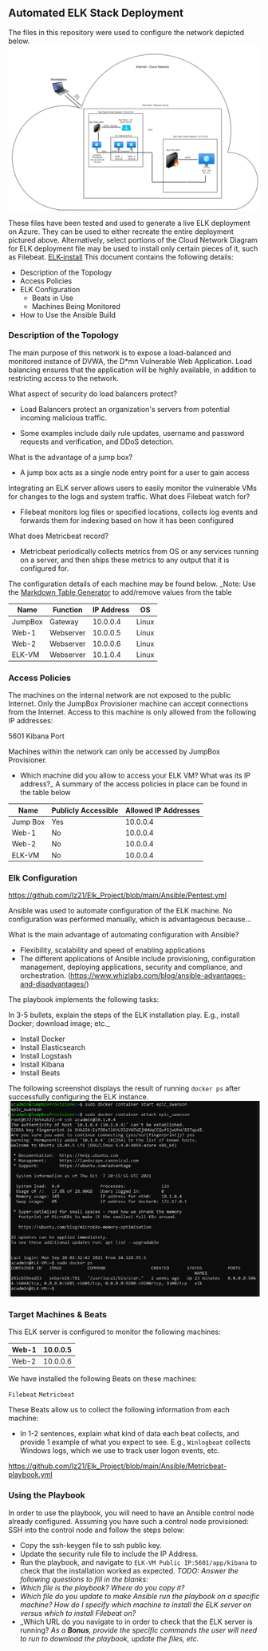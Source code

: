 ## Automated ELK Stack Deployment
The files in this repository were used to configure the network depicted below.
![TODO: Update the path with the name of your diagram](./Images/Azure%20Cloud%20Network%20diagram%20Private%20-%20Week%2013_IA-Page-1.drawio.png) 

These files have been tested and used to generate a live ELK deployment on Azure. They can be used to either recreate the entire deployment pictured above. Alternatively, select portions of the Cloud Network Diagram for ELK deployment file may be used to install only certain pieces of it, such as Filebeat.
[ELK-install](https://github.com/Iz21/Elk_Project/blob/main/Ansible/ELK-install.yml)
This document contains the following details:
- Description of the Topology
- Access Policies
- ELK Configuration
  - Beats in Use
  - Machines Being Monitored
- How to Use the Ansible Build
### Description of the Topology
The main purpose of this network is to expose a load-balanced and monitored instance of DVWA, the D*mn Vulnerable Web Application.
Load balancing ensures that the application will be highly available, in addition to restricting access to the network.

What aspect of security do load balancers protect? 

- Load Balancers protect an organization's servers from potential incoming malicious traffic.

- Some examples include daily rule updates, username and password requests and verification, and DDoS detection. 

What is the advantage of a jump box?

- A jump box acts as a single node entry point for a user to gain access  

Integrating an ELK server allows users to easily monitor the vulnerable VMs for changes to the logs and system traffic.
What does Filebeat watch for?
- Filebeat monitors log files or specified locations, collects log events and forwards them for indexing based on how it has been configured

What does Metricbeat record?
- Metricbeat periodically collects metrics from OS or any services running on a server, and then ships these metrics to any output that it is configured for. 


The configuration details of each machine may be found below.
_Note: Use the [Markdown Table Generator](http://www.tablesgenerator.com/markdown_tables) to add/remove values from the table

| Name     | Function   | IP Address  | OS     |
|----------|------------|-------------|--------|
| JumpBox  | Gateway    | 10.0.0.4    | Linux  |
| Web-1    | Webserver  | 10.0.0.5    | Linux  |
| Web-2    | Webserver  | 10.0.0.6    | Linux  |
| ELK-VM   | Webserver  | 10.1.0.4    | Linux  |

### Access Policies
The machines on the internal network are not exposed to the public Internet. 
Only the JumpBox Provisioner machine can accept connections from the Internet. Access to this machine is only allowed from the following IP addresses:

5601 Kibana Port

Machines within the network can only be accessed by JumpBox Provisioner.
- Which machine did you allow to access your ELK VM? What was its IP address?_
A summary of the access policies in place can be found in the table below

| Name     | Publicly Accessible | Allowed IP Addresses |
|----------|---------------------|----------------------|
| Jump Box | Yes                 | 10.0.0.4             |
| Web-1    | No                  | 10.0.0.4             |
| Web-2    | No                  | 10.0.0.4             |
| ELK-VM   | No                  | 10.0.0.4             | 

### Elk Configuration

https://github.com/Iz21/Elk_Project/blob/main/Ansible/Pentest.yml

Ansible was used to automate configuration of the ELK machine. No configuration was performed manually, which is advantageous because...

What is the main advantage of automating configuration with Ansible?
- Flexibility, scalability and speed of enabling applications
- The different applications of Ansible include provisioning, configuration management, deploying applications, security and compliance, and orchestration. (https://www.whizlabs.com/blog/ansible-advantages-and-disadvantages/)

The playbook implements the following tasks:

In 3-5 bullets, explain the steps of the ELK installation play. E.g., install Docker; download image; etc._
- Install Docker
- Install Elasticsearch
- Install Logstash
- Install Kibana
- Install Beats

The following screenshot displays the result of running `docker ps` after successfully configuring the ELK instance.
![Docker_ps](Images/docker_ps.png)
### Target Machines & Beats
This ELK server is configured to monitor the following machines:

| Web-1 | 10.0.0.5  |
|-------|-----------|
| Web-2 | 10.0.0.6  |

We have installed the following Beats on these machines:

`Filebeat` `Metricbeat`

These Beats allow us to collect the following information from each machine:
- In 1-2 sentences, explain what kind of data each beat collects, and provide 1 example of what you expect to see. E.g., `Winlogbeat` collects Windows logs, which we use to track user logon events, etc.

https://github.com/Iz21/Elk_Project/blob/main/Ansible/Metricbeat-playbook.yml

### Using the Playbook
In order to use the playbook, you will need to have an Ansible control node already configured. Assuming you have such a control node provisioned: 
SSH into the control node and follow the steps below:
- Copy the ssh-keygen file to ssh public key.
- Update the security rule file to include the IP Address. 
- Run the playbook, and navigate to `ELK-VM Public IP:5601/app/kibana` to check that the installation worked as expected.
_TODO: Answer the following questions to fill in the blanks:_
- _Which file is the playbook? Where do you copy it?_
- _Which file do you update to make Ansible run the playbook on a specific machine? How do I specify which machine to install the ELK server on versus which to install Filebeat on?_
- _Which URL do you navigate to in order to check that the ELK server is running?
_As a **Bonus**, provide the specific commands the user will need to run to download the playbook, update the files, etc._

